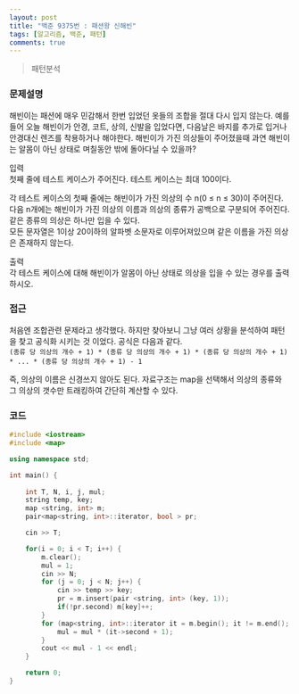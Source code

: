 ```yaml
---
layout: post
title: "백준 9375번 : 패션왕 신해빈"
tags: [알고리즘, 백준, 패턴]
comments: true
---
```


> 패턴분석  

### 문제설명  
해빈이는 패션에 매우 민감해서 한번 입었던 옷들의 조합을 절대 다시 입지 않는다. 예를 들어 오늘 해빈이가 안경, 코트, 상의, 신발을 입었다면, 다음날은 바지를 추가로 입거나 안경대신 렌즈를 착용하거나 해야한다. 해빈이가 가진 의상들이 주어졌을때 과연 해빈이는 알몸이 아닌 상태로 며칠동안 밖에 돌아다닐 수 있을까?  

입력  
첫째 줄에 테스트 케이스가 주어진다. 테스트 케이스는 최대 100이다.  

각 테스트 케이스의 첫째 줄에는 해빈이가 가진 의상의 수 n(0 ≤ n ≤ 30)이 주어진다.  
다음 n개에는 해빈이가 가진 의상의 이름과 의상의 종류가 공백으로 구분되어 주어진다. 같은 종류의 의상은 하나만 입을 수 있다.  
모든 문자열은 1이상 20이하의 알파벳 소문자로 이루어져있으며 같은 이름을 가진 의상은 존재하지 않는다.  

출력  
각 테스트 케이스에 대해 해빈이가 알몸이 아닌 상태로 의상을 입을 수 있는 경우를 출력하시오.  

### 접근  
처음엔 조합관련 문제라고 생각했다. 하지만 찾아보니 그냥 여러 상황을 분석하여 패턴을 찾고 공식화 시키는 것 이었다. 공식은 다음과 같다.  
`(종류 당 의상의 개수 + 1) * (종류 당 의상의 개수 + 1) * (종류 당 의상의 개수 + 1) * ... * (종류 당 의상의 개수 + 1) - 1`  

즉, 의상의 이름은 신경쓰지 않아도 된다. 자료구조는 map을 선택해서 의상의 종류와 그 의상의 갯수만 트래킹하여 간단히 계산할 수 있다.

### 코드  
~~~c++
#include <iostream>
#include <map>

using namespace std;

int main() {
    
    int T, N, i, j, mul;
    string temp, key;
    map <string, int> m;
    pair<map<string, int>::iterator, bool > pr;

    cin >> T;

    for(i = 0; i < T; i++) {
        m.clear();
        mul = 1;
        cin >> N;
        for (j = 0; j < N; j++) {
            cin >> temp >> key;
            pr = m.insert(pair <string, int> (key, 1));
            if(!pr.second) m[key]++;
        }
        for (map<string, int>::iterator it = m.begin(); it != m.end(); it++) {
            mul = mul * (it->second + 1);
        }
        cout << mul - 1 << endl;
    }

    return 0;
}
~~~